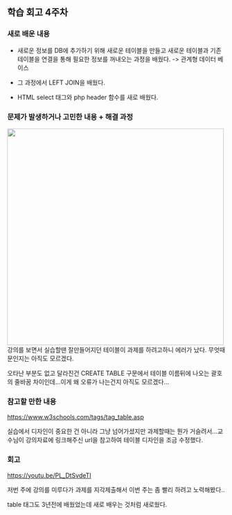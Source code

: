 ## 학습 회고 4주차

### 새로 배운 내용

- 새로운 정보를 DB에 추가하기 위해 새로운 테이블을 만들고 새로운 테이블과 기존 테이블을 연결을 통해 필요한 정보를 꺼내오는 과정을 배웠다. -> 관계형 데이터 베이스

- 그 과정에서 LEFT JOIN을 배웠다.

- HTML select 태그와 php header 함수를 새로 배웠다.

### 문제가 발생하거나 고민한 내용 + 해결 과정
<img src="https://user-images.githubusercontent.com/57151886/94344851-2ead4d00-005d-11eb-8c55-9de6a07c8a2f.png" width="500" height="auto">
강의를 보면서 실습할땐 잘만들어지던 테이블이 과제를 하려고하니 에러가 났다. 무엇때문인지는 아직도 모르겠다. 

오타난 부분도 없고 달라진건 CREATE TABLE 구문에서 테이블 이름뒤에 나오는 괄호의 줄바꿈 차이인데...이게 왜 오류가 나는건지 아직도 모르겠다...
 

### 참고할 만한 내용 
https://www.w3schools.com/tags/tag_table.asp

실습에서 디자인이 중요한 건 아니라 그냥 넘어가셨지만 과제할때는 뭔가 거슬려서...교수님이 강의자료에 링크해주신 url을 참고하여 테이블 디자인을 조금 수정했다.



### 회고
https://youtu.be/PL_DtSvdeTI

저번 주에 강의를 미루다가 과제를 지각제출해서 이번 주는 좀 빨리 하려고 노력해봤다..

table 태그도 3년전에 배웠었는데 새로 배우는 것처럼 새로웠다.
